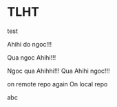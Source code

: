 # TLHT
test

Ahihi do ngoc!!!

Qua ngoc Ahihi!!!

Ngoc qua Ahihhi!!!
Qua Ahihi ngoc!!!

on remote repo again
On local repo

abc

